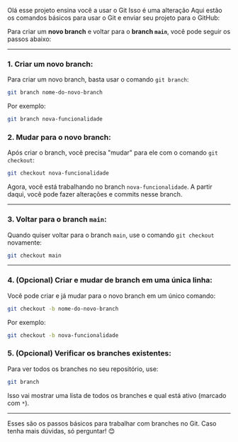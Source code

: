 Olá esse projeto ensina você a usar o Git
Isso é uma alteração
Aqui estão os comandos básicos para usar o Git e enviar seu projeto para o GitHub:

Para criar um **novo branch** e voltar para o **branch `main`**, você pode seguir os passos abaixo:

---

### **1. Criar um novo branch:**
Para criar um novo branch, basta usar o comando `git branch`:
```bash
git branch nome-do-novo-branch
```
Por exemplo:
```bash
git branch nova-funcionalidade
```

### **2. Mudar para o novo branch:**
Após criar o branch, você precisa "mudar" para ele com o comando `git checkout`:
```bash
git checkout nova-funcionalidade
```

Agora, você está trabalhando no branch `nova-funcionalidade`. A partir daqui, você pode fazer alterações e commits nesse branch.

---

### **3. Voltar para o branch `main`:**
Quando quiser voltar para o branch `main`, use o comando `git checkout` novamente:
```bash
git checkout main
```

---

### **4. (Opcional) Criar e mudar de branch em uma única linha:**
Você pode criar e já mudar para o novo branch em um único comando:
```bash
git checkout -b nome-do-novo-branch
```
Por exemplo:
```bash
git checkout -b nova-funcionalidade
```

### **5. (Opcional) Verificar os branches existentes:**
Para ver todos os branches no seu repositório, use:
```bash
git branch
```
Isso vai mostrar uma lista de todos os branches e qual está ativo (marcado com `*`).

---

Esses são os passos básicos para trabalhar com branches no Git. Caso tenha mais dúvidas, só perguntar! 😊